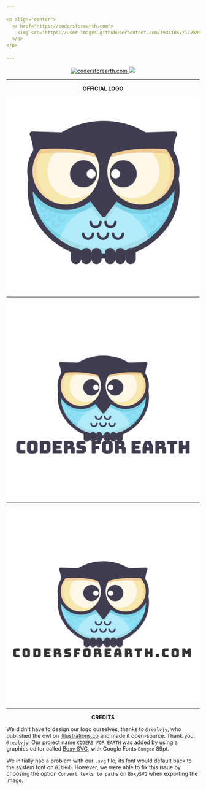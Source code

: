 ```yaml
---

<p align="center">
  <a href="https://codersforearth.com">
    <img src="https://user-images.githubusercontent.com/19341857/177896292-0837342f-120b-430b-a9bf-d4147f86f896.svg" width="350">
  </a>
</p>

---
```


<p align="center">
  <a href="https://github.com/CodersForEarth/codersforearth.com">
    <img alt="codersforearth.com" src="https://img.shields.io/badge/GitHub-codersforearth.com-brightgreen">
  </a>
  <a href="https://github.com/CodersForEarth/codersforearth.com/blob/main/LICENSE">
    <img src="https://badgen.net/github/license/CodersForEarth/codersforearth.com">
  </a>
</p>

---

<p align="center">
  <b>OFFICIAL LOGO</b>
</p>

![logo](./profile/logo_bare.svg)

---

![logo](./profile/logo.svg)

---

![logo_com](./profile/logo_com.svg)

---

<p align="center">
  <b>CREDITS</b>
</p>

We didn't have to design our logo ourselves,
thanks to `@realvjy`, who published the owl on
[illlustrations.co](https://illlustrations.co/)
and made it open-source. Thank you, `@realvjy`!
Our project name `CODERS FOR EARTH` was added by using
a graphics editor called [Boxy SVG](https://boxy-svg.com/),
with Google Fonts `Bungee` 89pt.
 
We initially had a problem with our `.svg` file;
its font would default back to the system font
on `GitHub`. However, we were able to fix this 
issue by choosing the option `Convert texts to paths` 
on `BoxySVG` when exporting the image.



